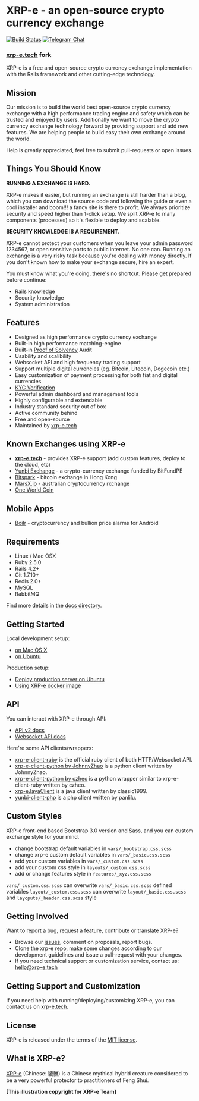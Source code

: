 # XRP-e - an open-source crypto currency exchange

[![Build Status](https://ci.helioscloud.com/api/v1/pipelines/xrp-e/jobs/test-master/badge)](https://ci.helioscloud.com/pipelines/xrp-e/jobs/test-master)
[![Telegram Chat](https://cdn.rawgit.com/Patrolavia/telegram-badge/8fe3382b/chat.svg)](https://t.me/xrp-e)

### [xrp-e.tech](https://www.xrp-e.tech) fork

XRP-e is a free and open-source crypto currency exchange implementation with the Rails framework and other cutting-edge technology.

## Mission

Our mission is to build the world best open-source crypto currency exchange with a high performance trading engine and safety which can be trusted and enjoyed by users. Additionally we want to move the crypto currency exchange technology forward by providing support and add new features. We are helping people to build easy their own exchange around the world.

Help is greatly appreciated, feel free to submit pull-requests or open issues.

## Things You Should Know

**RUNNING A EXCHANGE IS HARD.**

XRP-e makes it easier, but running an exchange is still harder than a blog, which you can download the source code and following the guide or even a cool installer and boom!!! a fancy site is there to profit. We always prioritize security and speed higher than 1-click setup. We split XRP-e to many components (processes) so it's flexible to deploy and scalable.

**SECURITY KNOWLEDGE IS A REQUIREMENT.**

XRP-e cannot protect your customers when you leave your admin password 1234567, or open sensitive ports to public internet. No one can. Running an exchange is a very risky task because you're dealing with money directly. If you don't known how to make your exchange secure, hire an expert.

You must know what you're doing, there's no shortcut. Please get prepared before continue:

* Rails knowledge
* Security knowledge
* System administration

## Features

* Designed as high performance crypto currency exchange
* Built-in high performance matching-engine
* Built-in [Proof of Solvency](https://iwilcox.me.uk/2014/proving-bitcoin-reserves) Audit
* Usability and scalibility
* Websocket API and high frequency trading support
* Support multiple digital currencies (eg. Bitcoin, Litecoin, Dogecoin etc.)
* Easy customization of payment processing for both fiat and digital currencies
* [KYC Verification](http://en.wikipedia.org/wiki/Know_your_customer)
* Powerful admin dashboard and management tools
* Highly configurable and extendable
* Industry standard security out of box
* Active community behind
* Free and open-source
* Maintained by [xrp-e.tech](https://www.xrp-e.tech)

## Known Exchanges using XRP-e

* **[xrp-e.tech](https://www.xrp-e.tech)** - provides XRP-e support (add custom features, deploy to the cloud, etc)
* [Yunbi Exchange](https://yunbi.com) - a crypto-currency exchange funded by BitFundPE
* [Bitspark](https://bitspark.io) - bitcoin exchange in Hong Kong
* [MarsX.io](https://acx.io) - australian cryptocurrency rxchange
* [One World Coin](https://oneworldcoin.com)

## Mobile Apps

* [Boilr](https://github.com/andrefbsantos/boilr) - cryptocurrency and bullion price alarms for Android

## Requirements

* Linux / Mac OSX
* Ruby 2.5.0
* Rails 4.2+
* Git 1.7.10+
* Redis 2.0+
* MySQL
* RabbitMQ

Find more details in the [docs directory](docs).

## Getting Started

Local development setup:

* [on Mac OS X](docs/dev/setup/osx.md)
* [on Ubuntu](docs/dev/setup/ubuntu.md)

Production setup:

* [Deploy production server on Ubuntu](docs/ops/deploy/ubuntu.md)
* [Using XRP-e docker image](docs/ops/deploy/docker.md)

## API

You can interact with XRP-e through API:

* [API v2 docs](https://demo.xrp-e.tech/documents/api_v2?lang=en)
* [Websocket API docs](https://demo.xrp-e.tech/documents/websocket_api)

Here're some API clients/wrappers:

* [xrp-e-client-ruby](https://github.com/xrp-e/xrp-e-client-ruby) is the official ruby client of both HTTP/Websocket API.
* [xrp-e-client-python by JohnnyZhao](https://github.com/JohnnyZhao/xrp-e-client-python) is a python client written by JohnnyZhao.
* [xrp-e-client-python by czheo](https://github.com/JohnnyZhao/xrp-e-client-python) is a python wrapper similar to xrp-e-client-ruby written by czheo.
* [xrp-eJavaClient](https://github.com/classic1999/xrp-eJavaClient.git) is a java client written by classic1999.
* [yunbi-client-php](https://github.com/panlilu/yunbi-client-php) is a php client written by panlilu.

## Custom Styles

XRP-e front-end based Bootstrap 3.0 version and Sass, and you can custom exchange style for your mind.

* change bootstrap default variables in `vars/_bootstrap.css.scss`
* change xrp-e custom default variables in `vars/_basic.css.scss`
* add your custom variables in `vars/_custom.css.scss`
* add your custom css style in `layouts/_custom.css.scss`
* add or change features style in `features/_xyz.css.scss`

`vars/_custom.css.scss` can overwrite `vars/_basic.css.scss` defined variables
`layout/_custom.css.scss` can overwrite `layout/_basic.css.scss` and `layoputs/_header.css.scss` style

## Getting Involved

Want to report a bug, request a feature, contribute or translate XRP-e?

* Browse our [issues](https://github.com/rubykube/xrp-e/issues),
  comment on proposals, report bugs.
* Clone the xrp-e repo, make some changes according to our development
  guidelines and issue a pull-request with your changes.
* If you need technical support or customization service,
  contact us: [hello@xrp-e.tech](mailto:hello@xrp-e.tech)

## Getting Support and Customization

If you need help with running/deploying/customizing XRP-e,
you can contact us on [xrp-e.tech](https://www.xrp-e.tech).

## License

XRP-e is released under the terms of the [MIT license](http://xrp-e.mit-license.org).

## What is XRP-e?

[XRP-e](http://en.wikipedia.org/wiki/Pixiu) (Chinese: 貔貅) is a Chinese mythical hybrid creature
considered to be a very powerful protector to practitioners of Feng Shui.

**[This illustration copyright for XRP-e Team]**
